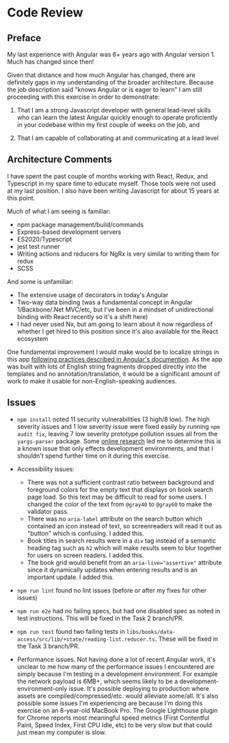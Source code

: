 # Code Review

## Preface
My last experience with Angular was 6+ years ago with Angular version 1. Much has changed since then!

Given that distance and how much Angular has changed, there are definitely gaps in my understanding of the broader architecture. Because the job description said "knows Angular or is eager to learn" I am still proceeding with this exercise in order to demonstrate:

1) That I am a strong Javascript developer with general lead-level skills who can learn the latest Angular quickly enough to operate proficiently in your codebase within my first couple of weeks on the job, and

2) That I am capable of collaborating at and communicating at a lead level

## Architecture Comments

I have spent the past couple of months working with React, Redux, and Typescript in my spare time to educate myself. Those tools were not used at my last position. I also have been writing Javascript for about 15 years at this point.

Much of what I am seeing is familiar:
- npm package management/build/commands
- Express-based development servers
- ES2020/Typescript
- jest test runner
- Writing actions and reducers for NgRx is very similar to writing them for redux
- SCSS

And some is unfamiliar:
- The extensive usage of decorators in today's Angular
- Two-way data binding (was a fundamental concept in Angular 1/Backbone/.Net MVC/etc, but I've been in a mindset of unidirectional binding with React recently so it's a shift here)
- I had never used Nx, but am going to learn about it now regardless of whether I get hired to this position since it's also available for the React ecosystem

One fundamental improvement I would make would be to localize strings in this app [following practices described in Angular's documention](https://angular.io/guide/i18n). As the app was built with lots of English string fragments dropped directly into the templates and no annotation/translation, it would be a significant amount of work to make it usable for non-English-speaking audiences.

## Issues

- `npm install` noted 11 security vulnerabilities (3 high/8 low). The high severity issues and 1 low severity issue were fixed easily by running `npm audit fix`, leaving 7 low severity prototype pollution issues all from the `yargs-parser` package. Some [online research](https://stackoverflow.com/questions/61535702/prototype-pollution-npm-vulnerability-cant-be-fixed) led me to determine this is a known issue that only effects development environments, and that I shouldn't spend further time on it during this exercise.

- Accessibility issues:
    - There was not a sufficient contrast ratio between background and foreground colors for the empty text that displays on book search page load. So this text may be difficult to read for some users. I changed the color of the text from `@gray40` to `@gray60` to make the validator pass.
    - There was no `aria-label` attribute on the search button which contained an icon instead of text, so screenreaders will read it out as "button" which is confusing. I added this.
    - Book titles in search results were in a `div` tag instead of a semantic heading tag such as `h2` which will make results seem to blur together for users on screen readers. I added this.
    - The book grid would benefit from an `aria-live="assertive"` attribute since it dynamically updates when entering results and is an important update. I added this.

- `npm run lint` found no lint issues (before or after my fixes for other issues)

- `npm run e2e` had no failing specs, but had one disabled spec as noted in test instructions. This will be fixed in the Task 2 branch/PR.

- `npm run test` found two failing tests in `libs/books/data-access/src/lib/+state/reading-list.reducer.ts`. These will be fixed in the Task 3 branch/PR.

- Performance issues. Not having done a lot of recent Angular work, it's unclear to me how many of the performance issues I encountered are simply because I'm testing in a development environment. For example the network payload is 6MB+, which seems likely to be a development-environment-only issue. It's possible deploying to production where assets are compiled/compressed/etc. would alleviate some/all. It's also possible some issues I'm experiencing are because I'm doing this exercise on an 8-year-old MacBook Pro. The Google Lighthouse plugin for Chrome reports most meaningful speed metrics (First Contentful Paint, Speed Index, First CPU Idle, etc) to be very slow but that could just mean my computer is slow.